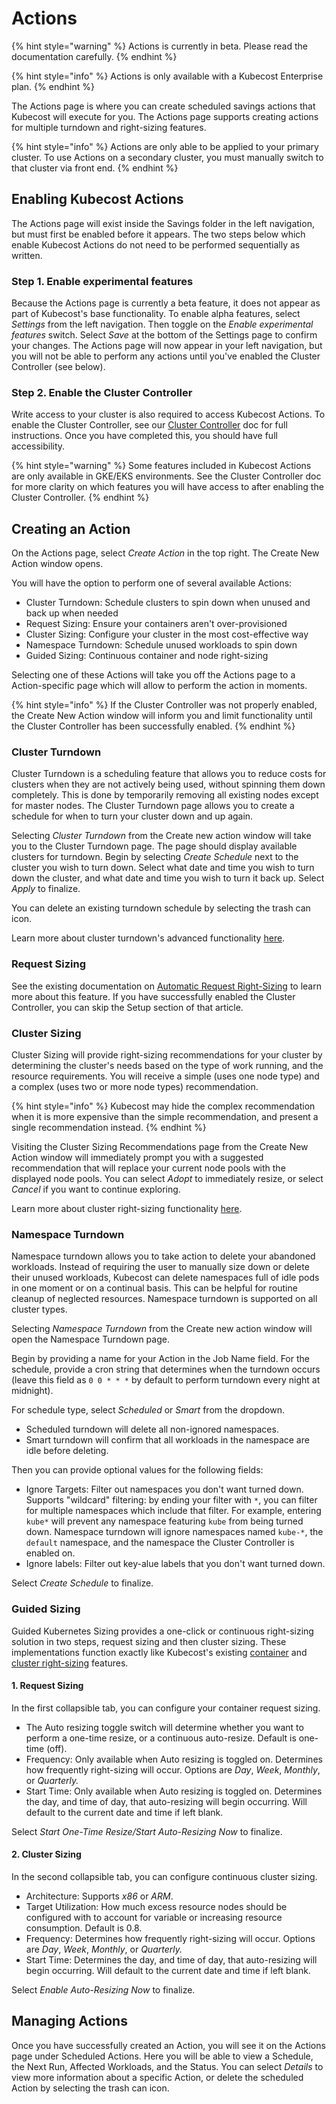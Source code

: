 # Actions

{% hint style="warning" %}
Actions is currently in beta. Please read the documentation carefully.
{% endhint %}

{% hint style="info" %}
Actions is only available with a Kubecost Enterprise plan.
{% endhint %}

The Actions page is where you can create scheduled savings actions that Kubecost will execute for you. The Actions page supports creating actions for multiple turndown and right-sizing features.

{% hint style="info" %}
Actions are only able to be applied to your primary cluster. To use Actions on a secondary cluster, you must manually switch to that cluster via front end.
{% endhint %}

## Enabling Kubecost Actions

The Actions page will exist inside the Savings folder in the left navigation, but must first be enabled before it appears. The two steps below which enable Kubecost Actions do not need to be performed sequentially as written.

### Step 1. Enable experimental features

Because the Actions page is currently a beta feature, it does not appear as part of Kubecost's base functionality. To enable alpha features, select _Settings_ from the left navigation. Then toggle on the _Enable experimental features_ switch. Select _Save_ at the bottom of the Settings page to confirm your changes. The Actions page will now appear in your left navigation, but you will not be able to perform any actions until you've enabled the Cluster Controller (see below).

### Step 2. Enable the Cluster Controller

Write access to your cluster is also required to access Kubecost Actions. To enable the Cluster Controller, see our [Cluster Controller](https://docs.kubecost.com/install-and-configure/advanced-configuration/controller) doc for full instructions. Once you have completed this, you should have full accessibility.

{% hint style="warning" %}
Some features included in Kubecost Actions are only available in GKE/EKS environments. See the Cluster Controller doc for more clarity on which features you will have access to after enabling the Cluster Controller.
{% endhint %}

## Creating an Action

On the Actions page, select _Create Action_ in the top right. The Create New Action window opens.

You will have the option to perform one of several available Actions:

* Cluster Turndown: Schedule clusters to spin down when unused and back up when needed&#x20;
* Request Sizing: Ensure your containers aren't over-provisioned
* Cluster Sizing: Configure your cluster in the most cost-effective way
* Namespace Turndown: Schedule unused workloads to spin down
* Guided Sizing: Continuous container and node right-sizing

Selecting one of these Actions will take you off the Actions page to a Action-specific page which will allow to perform the action in moments.

{% hint style="info" %}
If the Cluster Controller was not properly enabled, the Create New Action window will inform you and limit functionality until the Cluster Controller has been successfully enabled.
{% endhint %}

### Cluster Turndown

Cluster Turndown is a scheduling feature that allows you to reduce costs for clusters when they are not actively being used, without spinning them down completely. This is done by temporarily removing all existing nodes except for master nodes. The Cluster Turndown page allows you to create a schedule for when to turn your cluster down and up again.

Selecting _Cluster Turndown_ from the Create new action window will take you to the Cluster Turndown page. The page should display available clusters for turndown. Begin by selecting _Create Schedule_ next to the cluster you wish to turn down. Select what date and time you wish to turn down the cluster, and what date and time you wish to turn it back up. Select _Apply_ to finalize.

You can delete an existing turndown schedule by selecting the trash can icon.

Learn more about cluster turndown's advanced functionality [here](/install-and-configure/advanced-configuration/controller/cluster-turndown.md).

### Request Sizing

See the existing documentation on [Automatic Request Right-Sizing](/using-kubecost/navigating-the-kubecost-ui/savings/container-request-right-sizing-recommendations.md) to learn more about this feature. If you have successfully enabled the Cluster Controller, you can skip the Setup section of that article.

### Cluster Sizing

Cluster Sizing will provide right-sizing recommendations for your cluster by determining the cluster's needs based on the type of work running, and the resource requirements. You will receive a simple (uses one node type) and a complex (uses two or more node types) recommendation.

{% hint style="info" %}
Kubecost may hide the complex recommendation when it is more expensive than the simple recommendation, and present a single recommendation instead.
{% endhint %}

Visiting the Cluster Sizing Recommendations page from the Create New Action window will immediately prompt you with a suggested recommendation that will replace your current node pools with the displayed node pools. You can select _Adopt_ to immediately resize, or select _Cancel_ if you want to continue exploring.

Learn more about cluster right-sizing functionality [here](/using-kubecost/navigating-the-kubecost-ui/savings/cluster-right-sizing-recommendations.md).

### Namespace Turndown

Namespace turndown allows you to take action to delete your abandoned workloads. Instead of requiring the user to manually size down or delete their unused workloads, Kubecost can delete namespaces full of idle pods in one moment or on a continual basis. This can be helpful for routine cleanup of neglected resources. Namespace turndown is supported on all cluster types.&#x20;

Selecting _Namespace Turndown_ from the Create new action window will open the Namespace Turndown page.

Begin by providing a name for your Action in the Job Name field. For the schedule, provide a cron string that determines when the turndown occurs (leave this field as `0 0 * * *` by default to perform turndown every night at midnight).

For schedule type, select _Scheduled_ or _Smart_ from the dropdown.

* Scheduled turndown will delete all non-ignored namespaces.
* Smart turndown will confirm that all workloads in the namespace are idle before deleting.

Then you can provide optional values for the following fields:

* Ignore Targets: Filter out namespaces you don't want turned down. Supports "wildcard" filtering: by ending your filter with `*`, you can filter for multiple namespaces which include that filter. For example, entering `kube*` will prevent any namespace featuring `kube` from being turned down. Namespace turndown will ignore namespaces named `kube-*`, the `default` namespace, and the namespace the Cluster Controller is enabled on.
* Ignore labels: Filter out key-alue labels that you don't want turned down.

Select _Create Schedule_ to finalize.

### Guided Sizing

Guided Kubernetes Sizing provides a one-click or continuous right-sizing solution in two steps, request sizing and then cluster sizing. These implementations function exactly like Kubecost's existing [container](/using-kubecost/navigating-the-kubecost-ui/savings/container-request-right-sizing-recommendations.md) and [cluster right-sizing](/using-kubecost/navigating-the-kubecost-ui/savings/cluster-right-sizing-recommendations.md) features.

#### 1. Request Sizing

In the first collapsible tab, you can configure your container request sizing.

* The Auto resizing toggle switch will determine whether you want to perform a one-time resize, or a continuous auto-resize. Default is one-time (off).
* Frequency: Only available when Auto resizing is toggled on. Determines how frequently right-sizing will occur. Options are _Day_, _Week_, _Monthly_, or _Quarterly._
* Start Time: Only available when Auto resizing is toggled on. Determines the day, and time of day, that auto-resizing will begin occurring. Will default to the current date and time if left blank.

Select _Start One-Time Resize/Start Auto-Resizing Now_ to finalize.

#### 2. Cluster Sizing

In the second collapsible tab, you can configure continuous cluster sizing.

* Architecture: Supports _x86_ or _ARM_.
* Target Utilization: How much excess resource nodes should be configured with to account for variable or increasing resource consumption. Default is 0.8.
* Frequency: Determines how frequently right-sizing will occur. Options are _Day_, _Week_, _Monthly_, or _Quarterly._
* Start Time: Determines the day, and time of day, that auto-resizing will begin occurring. Will default to the current date and time if left blank.

Select _Enable Auto-Resizing Now_ to finalize.

## Managing Actions

Once you have successfully created an Action, you will see it on the Actions page under Scheduled Actions. Here you will be able to view a Schedule, the Next Run, Affected Workloads, and the Status. You can select _Details_ to view more information about a specific Action, or delete the scheduled Action by selecting the trash can icon.
